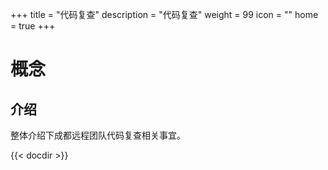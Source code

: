 +++
title = "代码复查"
description = "代码复查"
weight = 99
icon = ""
home = true
+++

# 概念

## 介绍
整体介绍下成都远程团队代码复查相关事宜。

{{< docdir >}}